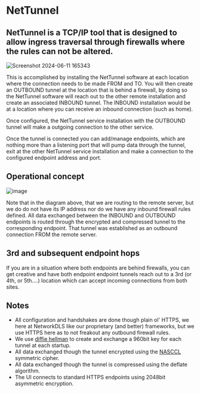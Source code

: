 # NetTunnel

## NetTunnel is a TCP/IP tool that is designed to allow ingress traversal through firewalls where the rules can not be altered. 

![Screenshot 2024-06-11 165343](https://github.com/NTDLS/NetTunnel/assets/11428567/40a59de6-7626-4cfc-9081-2427a938b1a8)

This is accomplished by installing the NetTunnel software at each location where the connection needs to be made FROM and TO. You will then create an OUTBOUND tunnel at the location that is behind a firewall, by doing so the NetTunnel software will reach out to the other remote installation and create an associated INBOUND tunnel. The INBOUND installation would be at a location where you can receive an inbound connection (such as home).

Once configured, the NetTunnel service installation with the OUTBOUND tunnel will make a outgoing connection to the other service.

Once the tunnel is connected you can add/manage endpoints, which are nothing more than a listening port that will pump data through the tunnel, exit at the other NetTunnel service installation and make a connection to the configured endpoint address and port.

## Operational concept
![image](https://github.com/NTDLS/NetTunnel/assets/11428567/ee826f0f-fced-4d0e-a577-a8a32e709571)

Note that in the diagram above, that we are routing to the remote server, but we do do not have its IP address nor do we have any inbound firewall rules defined. All data exchanged between the INBOUND and OUTBOUND endpoints is routed through the encrypted and compressed tunnel to the corresponding endpoint. That tunnel was established as an outbound connection FROM the remote server.

## 3rd and subsequent endpoint hops
If you are in a situation where both endpoints are behind firewalls, you can get creative and have both endpoint endpoint tunnels reach out to a 3rd (or 4th, or 5th....) location which can accept incoming connections from both sites.

## Notes
* All configuration and handshakes are done though plain ol' HTTPS, we here at NetworkDLS like our proprietary (and better) frameworks, but we use HTTPS here as to not freakout any outbound firewall rules.
* We use [diffie hellman](https://github.com/NTDLS/NTDLS.SecureKeyExchange) to create and exchange a 960bit key for each tunnel at each startup.
* All data exchanged though the tunnel encrypted using the [NASCCL](https://github.com/NTDLS/NTDLS.NASCCL) symmetric cipher.
* All data exchanged though the tunnel is compressed using the deflate algorithm.
* The UI connects to standard HTTPS endpoints using 2048bit asymmetric encryption.

